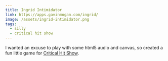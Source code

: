 ```yaml
---
title: Ingrid Intimidator
link: https://apps.gavinmogan.com/ingrid/
image: /assets/ingrid-intimidator.png
tags:
  - silly
  - critical hit show
---
```

I wanted an excuse to play with some html5 audio and canvas, so created a fun little game for [Critical Hit Show](https://www.criticalhitshow.com/).

